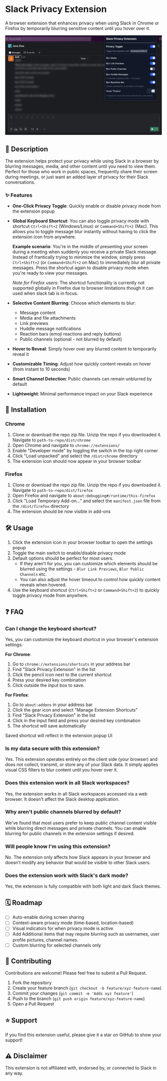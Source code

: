 # Slack Privacy Extension

A browser extension that enhances privacy when using Slack in Chrome or Firefox by temporarily blurring sensitive content until you hover over it.

![Slack Privacy Extension Screenshot on Firefox](screenshots/screenshot2.png)

## 📝 Description

The extension helps protect your privacy while using Slack in a browser by blurring messages, media, and other content until you need to view them. Perfect for those who work in public spaces, frequently share their screen during meetings, or just want an added layer of privacy for their Slack conversations.

### ✨ Features

- **One-Click Privacy Toggle**: Quickly enable or disable privacy mode from the extension popup
- **Global Keyboard Shortcut**: You can also toggle privacy mode with shortcut `Ctrl+Shift+2` (Windows/Linux) or `Command+Shift+2` (Mac). This allows you to toggle message blur instantly without having to click the extension icon from anywhere.

  **Example scenario**: You're in the middle of presenting your screen during a meeting when suddenly you receive a private Slack message. Instead of frantically trying to minimize the window, simply press `Ctrl+Shift+2` (or `Command+Shift+2` on Mac) to immediately blur all private messages. Press the shortcut again to disable privacy mode when you're ready to view your messages.
      
    _Note for Firefox users_: The shortcut functionality is currently not supported globally in Firefox due to browser limitations though it can used when slack tab is in focus. 

- **Selective Content Blurring**: Choose which elements to blur:
  - Message content
  - Media and file attachments
  - Link previews
  - Huddle message notifications
  - Reaction bars (emoji reactions and reply buttons)
  - Public channels (optional - not blurred by default)
- **Hover to Reveal**: Simply hover over any blurred content to temporarily reveal it
- **Customizable Timing**: Adjust how quickly content reveals on hover (from instant to 10 seconds)
- **Smart Channel Detection**: Public channels can remain unblurred by default
- **Lightweight**: Minimal performance impact on your Slack experience

## 🔧 Installation

### Chrome

1. Clone or download the repo zip file. Unzip the repo if you downloaded it. Navigate to `path-to-repo/dist/chrome`
2. Open Chrome and navigate to `chrome://extensions/`
3. Enable "Developer mode" by toggling the switch in the top right corner
4. Click "Load unpacked" and select the `/dist/chrome` directory
5. The extension icon should now appear in your browser toolbar

### Firefox

1. Clone or download the repo zip file. Unzip the repo if you downloaded it. Navigate to `path-to-repo/dist/firefox`
2. Open Firefox and navigate to `about:debugging#/runtime/this-firefox`
3. Click "Load Temporary Add-on..." and select the `manifest.json` file from the `/dist/firefox` directory
4. The extension should be now visible in add-ons

## 🛠️ Usage

1. Click the extension icon in your browser toolbar to open the settings popup
2. Toggle the main switch to enable/disable privacy mode
3. Default options should be perfect for most users. 
   - If they aren't for you, you can customize which elements should be blurred using the settings - `Blur Link Previews`, `Blur Public Channels` etc. 
   - You can also adjust the hover timeout to control how quickly content reveals when hovered.
4. Use the keyboard shortcut (`Ctrl+Shift+2` or `Command+Shift+2`) to quickly toggle privacy mode from anywhere. 


## ❓ FAQ

### Can I change the keyboard shortcut?

Yes, you can customize the keyboard shortcut in your browser's extension settings:

**For Chrome**:
1. Go to `chrome://extensions/shortcuts` in your address bar
2. Find "Slack Privacy Extension" in the list
3. Click the pencil icon next to the current shortcut
4. Press your desired key combination
5. Click outside the input box to save.

**For Firefox**:
1. Go to `about:addons` in your address bar
2. Click the gear icon and select "Manage Extension Shortcuts"
3. Find "Slack Privacy Extension" in the list
4. Click in the input field and press your desired key combination
5. The shortcut will save automatically

Saved shortcut will reflect in the extension popup UI

### Is my data secure with this extension?

Yes. This extension operates entirely on the client side (your browser) and does not collect, transmit, or store any of your Slack data. It simply applies visual CSS filters to blur content until you hover over it.

### Does this extension work in all Slack workspaces?

Yes, the extension works in all Slack workspaces accessed via a web browser. It doesn't affect the Slack desktop application.

### Why aren't public channels blurred by default?

We've found that most users prefer to keep public channel content visible while blurring direct messages and private channels. You can enable blurring for public channels in the extension settings if desired.

### Will people know I'm using this extension?

No. The extension only affects how Slack appears in your browser and doesn't modify any behavior that would be visible to other Slack users.

### Does the extension work with Slack's dark mode?

Yes, the extension is fully compatible with both light and dark Slack themes.


## 🗓️ Roadmap

- [ ] Auto-enable during screen sharing
- [ ] Context-aware privacy mode (time-based, location-based)
- [ ] Visual indicators for when privacy mode is active
- [ ] Add Additional items that may require blurring such as usernames, user profile pictures, channel names. 
- [ ] Custom blurring for selected channels only

## 🤝 Contributing

Contributions are welcome! Please feel free to submit a Pull Request.

1. Fork the repository
2. Create your feature branch (`git checkout -b feature/xyz-feature-name`)
3. Commit your changes (`git commit -m 'Adds xyz feature'`)
4. Push to the branch (`git push origin feature/xyz-feature-name`)
5. Open a Pull Request

## ⭐ Support

If you find this extension useful, please give it a star on GitHub to show your support!

## ⚠️ Disclaimer

This extension is not affiliated with, endorsed by, or connected to Slack in any way.